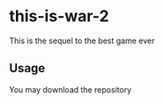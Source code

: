 # this-is-war-2
This is the sequel to the best game ever

## Usage

You may download the repository 
